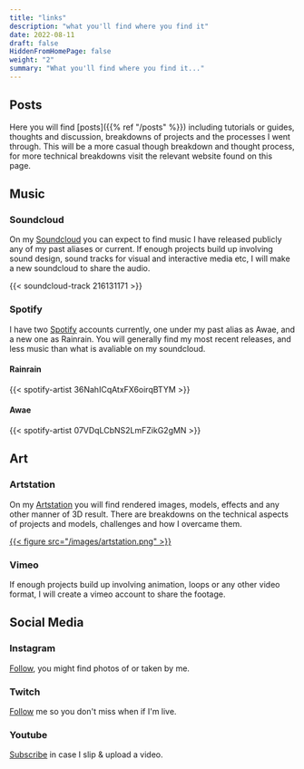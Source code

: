 ```yaml
---
title: "links"
description: "what you'll find where you find it"
date: 2022-08-11
draft: false
HiddenFromHomePage: false
weight: "2"
summary: "What you'll find where you find it..."
---
```


## Posts

Here you will find [posts]({{% ref "/posts" %}}) including tutorials or guides, thoughts and discussion, breakdowns of projects and the processes I went through. This will be a more casual though breakdown and thought process, for more technical breakdowns visit the relevant website found on this page.

## Music

### Soundcloud

On my [Soundcloud](https://soundcloud.com/twicerain) you can expect to find music I have released publicly any of my past aliases or current. If enough projects build up involving sound design, sound tracks for visual and interactive media etc, I will make a new soundcloud to share the audio.

{{< soundcloud-track 216131171 >}}

### Spotify

I have two [Spotify](https://open.spotify.com/artist/36NahICqAtxFX6oirqBTYM) accounts currently, one under my past alias as Awae, and a new one as Rainrain. You will generally find my most recent releases, and less music than what is avaliable on my soundcloud.

#### Rainrain

{{< spotify-artist 36NahICqAtxFX6oirqBTYM >}}

#### Awae

{{< spotify-artist 07VDqLCbNS2LmFZikG2gMN >}}

## Art

### Artstation

On my [Artstation](https://www.artstation.com/twicerain) you will find rendered images, models, effects and any other manner of 3D result. There are breakdowns on the technical aspects of projects and models, challenges and how I overcame them.

[{{< figure src="/images/artstation.png" >}}](https://www.artstation.com/twicerain)

### Vimeo

If enough projects build up involving animation, loops or any other video format, I will create a vimeo account to share the footage.

## Social Media

### Instagram

[Follow](https://www.instagram.com/twicerain), you might find photos of or taken by me.

### Twitch

[Follow](https://www.twitch.tv/twicerain/videos) me so you don't miss when if I'm live.

### Youtube

[Subscribe](https://www.youtube.com/channel/UCLryL8zSBTvhyylGDFIMDjg) in case I slip & upload a video.

